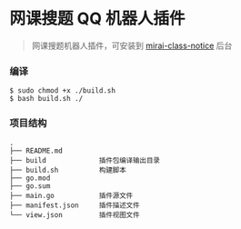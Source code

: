 # 网课搜题 QQ 机器人插件
> 网课搜题机器人插件，可安装到 [mirai-class-notice](https://github.com/PBK-B/mirai-class-notice) 后台

### 编译
```
$ sudo chmod +x ./build.sh
$ bash build.sh ./
```

### 项目结构
```
.
├── README.md
├── build             插件包编译输出目录
├── build.sh          构建脚本
├── go.mod
├── go.sum
├── main.go           插件源文件
├── manifest.json     插件描述文件
└── view.json         插件视图文件
```